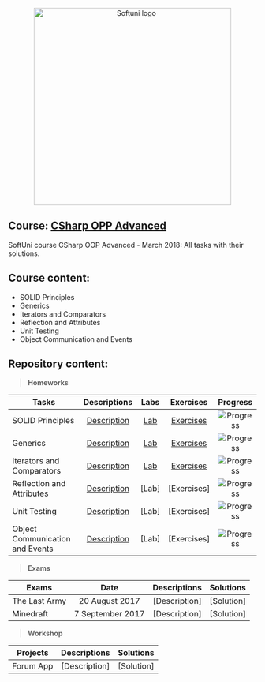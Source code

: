 <p align="center">
	<a href="https://softuni.bg/"><img src="https://www.jobs.bg/assets/logo/2017-09-01/b_6e048c01c340d967f2a6e540e9825d46.png" alt="Softuni logo" width="400" align="center">
	</a>
<p>

## Course: [CSharp OPP Advanced](https://softuni.bg/trainings/1843/csharp-oop-advanced-march-2018#lesson-7720)
SoftUni course CSharp OOP Advanced - March 2018: All tasks with their solutions.

## Course content:
- SOLID Principles
- Generics
- Iterators and Comparators
- Reflection and Attributes
- Unit Testing
- Object Communication and Events

## Repository content:

> **Homeworks**

Tasks							|Descriptions																					| Labs																														| Exercises																															|Progress																														
--------------------------------|:---------------------------------------------------------------------------------------------:|:-------------------------------------------------------------------------------------------------------------------------:|:---------------------------------------------------------------------------------------------------------------------------------:|:-------------:
SOLID Principles             	|[Description](https://github.com/dobroslav-atanasov/CSharp-OOP-Advanced/tree/master/Resources) |[Lab](https://github.com/dobroslav-atanasov/CSharp-OOP-Advanced/tree/master/01.SOLID-Lab)									|[Exercises](https://github.com/dobroslav-atanasov/CSharp-OOP-Advanced/tree/master/02.SOLID-Exercises)								|![Progress](http://progressed.io/bar/100?title=completed)
Generics                    	|[Description](https://github.com/dobroslav-atanasov/CSharp-OOP-Advanced/tree/master/Resources) |[Lab](https://github.com/dobroslav-atanasov/CSharp-OOP-Advanced/tree/master/03.Generics-Lab)								|[Exercises](https://github.com/dobroslav-atanasov/CSharp-OOP-Advanced/tree/master/04.Generics-Exercises)							|![Progress](http://progressed.io/bar/100?title=completed)
Iterators and Comparators    	|[Description](https://github.com/dobroslav-atanasov/CSharp-OOP-Advanced/tree/master/Resources) |[Lab](https://github.com/dobroslav-atanasov/CSharp-OOP-Advanced/tree/master/05.IteratorsAndComparators-Lab)				|[Exercises](https://github.com/dobroslav-atanasov/CSharp-OOP-Advanced/tree/master/06.IteratorsAndComparators-Exercises)			|![Progress](http://progressed.io/bar/100?title=completed)
Reflection and Attributes     	|[Description](https://github.com/dobroslav-atanasov/CSharp-OOP-Advanced/tree/master/Resources) |[Lab]									|[Exercises]																																																	|![Progress](http://progressed.io/bar/0)
Unit Testing                  	|[Description](https://github.com/dobroslav-atanasov/CSharp-OOP-Advanced/tree/master/Resources) |[Lab]									|[Exercises]																																																	|![Progress](http://progressed.io/bar/0)
Object Communication and Events	|[Description](https://github.com/dobroslav-atanasov/CSharp-OOP-Advanced/tree/master/Resources) |[Lab]									|[Exercises]																																																	|![Progress](http://progressed.io/bar/0)

> **Exams**

Exams				|Date				|Descriptions			|Solutions
--------------------|:-----------------:|:---------------------:|:----------:
The Last Army		|20 August 2017		|[Description]			|[Solution]
Minedraft			|7 September 2017	|[Description]			|[Solution]

> **Workshop**

Projects			|Descriptions			|Solutions
--------------------|:---------------------:|:----------:
Forum App			|[Description]			|[Solution]


